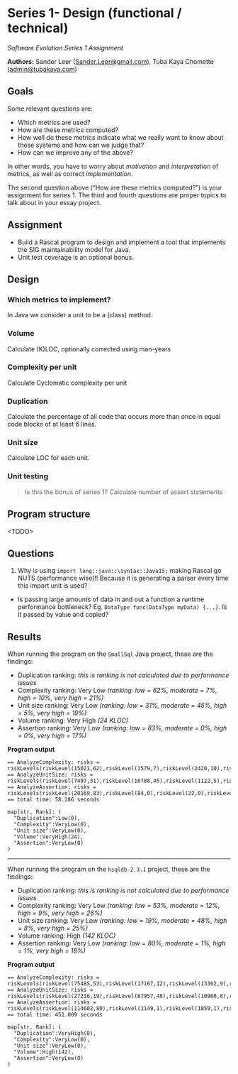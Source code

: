 # Series 1- Design (functional / technical)
*Software Evolution Series 1 Assignment*

**Authors:** Sander Leer (Sander.Leer@gmail.com), Tuba Kaya Chomette (admin@tubakaya.com)

## Goals
Some relevant questions are:

- Which metrics are used?
- How are these metrics computed?
- How well do these metrics indicate what we really want to know about these systems and how can we judge that?
- How can we improve any of the above?

In other words, you have to worry about *motivation* and *interpretation* of metrics, as well as correct *implementation*.

The second question above (“How are these metrics computed?”) is your assignment for series 1. The third and fourth questions are proper topics to talk about in your essay project.

## Assignment

- Build a Rascal program to design and implement a tool that implements the SIG maintainability model for Java.
- Unit test coverage is an optional bonus.

## Design

### Which metrics to implement?
In Java we consider a unit to be a (class) method.

### Volume
Calculate (K)LOC, optionally corrected using man-years

### Complexity per unit
Calculate Cyclomatic complexity per unit

### Duplication
Calculate the percentage of all code that occurs more than once in equal code blocks of at least 6 lines.

### Unit size
Calculate LOC for each unit.

### Unit testing
> Is this the bonus of series 1?
Calculate number of assert statements

## Program structure

<TODO\>

## Questions
1. Why is using `import lang::java::\syntax::Java15;` making Rascal go NUTS (performance wise)!! Because it is generating a parser every time this import unit is used?
-  Is passing large amounts of data in and out a function a runtime performance bottleneck? Eg. `DataType func(DataType myData) {...}`. Is it passed by value and copied?

## Results
When running the program on the `SmallSql` Java project, these are the findings:

- Duplication ranking: *this is ranking is not calculated due to performance issues*
- Complexity ranking: Very Low *(ranking: low = 62%, moderate = 7%, high = 10%, very high = 21%)*
- Unit size ranking: Very Low *(ranking: low = 31%, moderate = 45%, high = 5%, very high = 19%)*
- Volume ranking: Very High *(24 KLOC)*
- Assertion ranking: Very Low *(ranking: low = 83%, moderate = 0%, high = 0%, very high = 17%)*

**Program output**

    == AnalyzeComplexity: risks = riskLevels(riskLevel(15021,62),riskLevel(1579,7),riskLevel(2420,10),riskLevel(1255,21))
    == AnalyzeUnitSize: risks = riskLevels(riskLevel(7497,31),riskLevel(10788,45),riskLevel(1122,5),riskLevel(868,19))
    == AnalyzeAssertion: risks = riskLevels(riskLevel(20169,83),riskLevel(84,0),riskLevel(22,0),riskLevel(0,17))
    == total time: 58.286 seconds
    
    map[str, Rank]: (
      "Duplication":Low(0),
      "Complexity":VeryLow(0),
      "Unit size":VeryLow(0),
      "Volume":VeryHigh(24),
      "Assertion":VeryLow(0)
    )

----------

When running the program on the `hsqldb-2.3.1` project, these are the findings:

- Duplication ranking: *this is ranking is not calculated due to performance issues*
- Complexity ranking: Very Low *(ranking: low = 53%, moderate = 12%, high = 9%, very high = 26%)*
- Unit size ranking: Very Low *(ranking: low = 19%, moderate = 48%, high = 8%, very high = 25%)*
- Volume ranking: High *(142 KLOC)*
- Assertion ranking: Very Low *(ranking: low = 80%, moderate = 1%, high = 1%, very high = 18%)*

**Program output**

    == AnalyzeComplexity: risks = riskLevels(riskLevel(75485,53),riskLevel(17167,12),riskLevel(13362,9),riskLevel(10796,26))
    == AnalyzeUnitSize: risks = riskLevels(riskLevel(27216,19),riskLevel(67957,48),riskLevel(10960,8),riskLevel(10677,25))
    == AnalyzeAssertion: risks = riskLevels(riskLevel(114602,80),riskLevel(1149,1),riskLevel(1059,1),riskLevel(0,18))
    == total time: 451.009 seconds
    
    map[str, Rank]: (
      "Duplication":VeryHigh(0),
      "Complexity":VeryLow(0),
      "Unit size":VeryLow(0),
      "Volume":High(142),
      "Assertion":VeryLow(0)
    )

